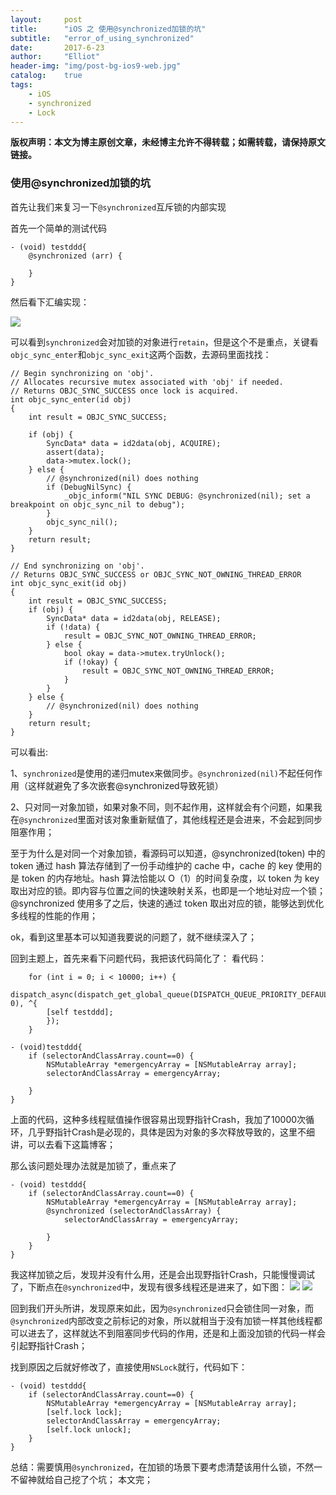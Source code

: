 ```yaml
---
layout:     post
title:      "iOS 之 使用@synchronized加锁的坑"
subtitle:   "error_of_using_synchronized"
date:       2017-6-23
author:     "Elliot"
header-img: "img/post-bg-ios9-web.jpg"
catalog:    true
tags:
    - iOS
    - synchronized
    - Lock
---
```


**版权声明：本文为博主原创文章，未经博主允许不得转载；如需转载，请保持原文链接。**


### 使用@synchronized加锁的坑

首先让我们来复习一下`@synchronized`互斥锁的内部实现

首先一个简单的测试代码

```objective_c
- (void) testddd{
	@synchronized (arr) {

	}
}
```
然后看下汇编实现：

<img src="https://Elliotsomething.GitHub.io/images/error_of_using_synchronized1.png">

可以看到`synchronized`会对加锁的对象进行`retain`，但是这个不是重点，关键看`objc_sync_enter`和`objc_sync_exit`这两个函数，去源码里面找找：

```objective_c
// Begin synchronizing on 'obj'.
// Allocates recursive mutex associated with 'obj' if needed.
// Returns OBJC_SYNC_SUCCESS once lock is acquired.  
int objc_sync_enter(id obj)
{
    int result = OBJC_SYNC_SUCCESS;

    if (obj) {
        SyncData* data = id2data(obj, ACQUIRE);
        assert(data);
        data->mutex.lock();
    } else {
        // @synchronized(nil) does nothing
        if (DebugNilSync) {
            _objc_inform("NIL SYNC DEBUG: @synchronized(nil); set a breakpoint on objc_sync_nil to debug");
        }
        objc_sync_nil();
    }
    return result;
}

// End synchronizing on 'obj'.
// Returns OBJC_SYNC_SUCCESS or OBJC_SYNC_NOT_OWNING_THREAD_ERROR
int objc_sync_exit(id obj)
{
    int result = OBJC_SYNC_SUCCESS;
    if (obj) {
        SyncData* data = id2data(obj, RELEASE);
        if (!data) {
            result = OBJC_SYNC_NOT_OWNING_THREAD_ERROR;
        } else {
            bool okay = data->mutex.tryUnlock();
            if (!okay) {
                result = OBJC_SYNC_NOT_OWNING_THREAD_ERROR;
            }
        }
    } else {
        // @synchronized(nil) does nothing
    }
    return result;
}
```
可以看出:

1、`synchronized`是使用的递归mutex来做同步。`@synchronized(nil)`不起任何作用（这样就避免了多次嵌套@synchronized导致死锁）

2、只对同一对象加锁，如果对象不同，则不起作用，这样就会有个问题，如果我在`@synchronized`里面对该对象重新赋值了，其他线程还是会进来，不会起到同步阻塞作用；

至于为什么是对同一个对象加锁，看源码可以知道，@synchronized(token) 中的 token 通过 hash 算法存储到了一份手动维护的 cache 中，cache 的 key 使用的是 token 的内存地址。hash 算法恰能以 O（1）的时间复杂度，以 token 为 key 取出对应的锁。即内容与位置之间的快速映射关系，也即是一个地址对应一个锁；@synchronized 使用多了之后，快速的通过 token 取出对应的锁，能够达到优化多线程的性能的作用；


ok，看到这里基本可以知道我要说的问题了，就不继续深入了；

回到主题上，首先来看下问题代码，我把该代码简化了：
看代码：

```objective_c
	for (int i = 0; i < 10000; i++) {
		dispatch_async(dispatch_get_global_queue(DISPATCH_QUEUE_PRIORITY_DEFAULT, 0), ^{
		[self testddd];
		});
	}

- (void)testddd{
	if (selectorAndClassArray.count==0) {
		NSMutableArray *emergencyArray = [NSMutableArray array];
		selectorAndClassArray = emergencyArray;

	}
}
```
上面的代码，这种多线程赋值操作很容易出现野指针Crash，我加了10000次循环，几乎野指针Crash是必现的，具体是因为对象的多次释放导致的，这里不细讲，可以去看下这篇博客；

那么该问题处理办法就是加锁了，重点来了

```objective_c
- (void) testddd{
	if (selectorAndClassArray.count==0) {
		NSMutableArray *emergencyArray = [NSMutableArray array];
		@synchronized (selectorAndClassArray) {
			selectorAndClassArray = emergencyArray;

		}
	}
}
```
我这样加锁之后，发现并没有什么用，还是会出现野指针Crash，只能慢慢调试了，下断点在`@synchronized`中，发现有很多线程还是进来了，如下图：
<img src="https://Elliotsomething.GitHub.io/images/error_of_using_synchronized2.png">
<img src="https://Elliotsomething.GitHub.io/images/error_of_using_synchronized3.png">

回到我们开头所讲，发现原来如此，因为`@synchronized`只会锁住同一对象，而`@synchronized`内部改变之前标记的对象，所以就相当于没有加锁一样其他线程都可以进去了，这样就达不到阻塞同步代码的作用，还是和上面没加锁的代码一样会引起野指针Crash；

找到原因之后就好修改了，直接使用`NSLock`就行，代码如下：
```objective_c
- (void) testddd{
	if (selectorAndClassArray.count==0) {
		NSMutableArray *emergencyArray = [NSMutableArray array];
		[self.lock lock];
		selectorAndClassArray = emergencyArray;
		[self.lock unlock];
	}
}
```

总结：需要慎用`@synchronized`，在加锁的场景下要考虑清楚该用什么锁，不然一不留神就给自己挖了个坑；
本文完；
